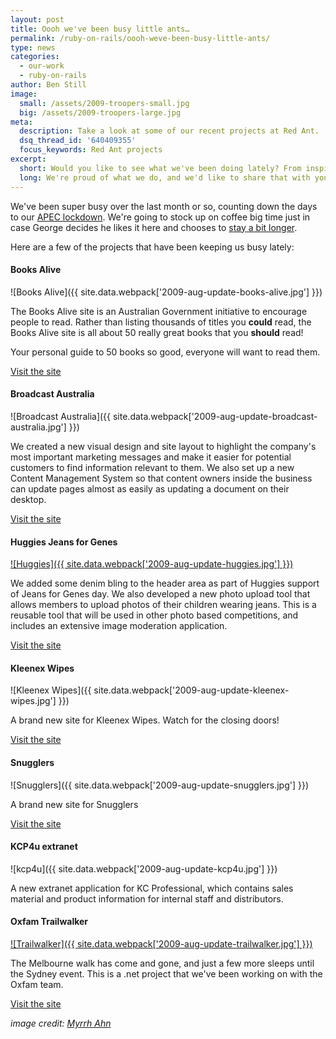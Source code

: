 ```yaml
---
layout: post
title: Oooh we've been busy little ants…
permalink: /ruby-on-rails/oooh-weve-been-busy-little-ants/
type: news
categories:
  - our-work
  - ruby-on-rails
author: Ben Still
image:
  small: /assets/2009-troopers-small.jpg
  big: /assets/2009-troopers-large.jpg
meta:
  description: Take a look at some of our recent projects at Red Ant.
  dsq_thread_id: '640409355'
  focus_keywords: Red Ant projects
excerpt:
  short: Would you like to see what we've been doing lately? From inspiring kids to read to launching the new Kleenex website, it's all here.
  long: We're proud of what we do, and we'd like to share that with you. It's nice to know that we get to create some wonderful sites as standalones and as part of bigger campaigns. Take a look at some of our recent projects at Red Ant below.
---
```


We've been super busy over the last month or so, counting down the days to our [APEC lockdown](http://www.theaustralian.news.com.au/story/0,,22145672-28737,00.html). We're going to stock up on coffee big time just in case George decides he likes it here and chooses to [stay a bit longer](http://www.smh.com.au/news/national/bush-may-stay-in-town-longer/2007/08/09/1186530533168.html).

Here are a few of the projects that have been keeping us busy lately:

#### Books Alive

![Books Alive]({{ site.data.webpack['2009-aug-update-books-alive.jpg'] }})

The Books Alive site is an Australian Government initiative to encourage people to read. Rather than listing thousands of titles you **could** read, the Books Alive site is all about 50 really great books that you **should** read!

Your personal guide to 50 books so good, everyone will want to read them.

[Visit the site](http://www.booksalive.com.au)

#### Broadcast Australia

![Broadcast Australia]({{ site.data.webpack['2009-aug-update-broadcast-australia.jpg'] }})

We created a new visual design and site layout to highlight the company's most important marketing messages and make it easier for potential customers to find information relevant to them. We also set up a new Content Management System so that content owners inside the business can update pages almost as easily as updating a document on their desktop.

[Visit the site](http://www.broadcastaustralia.com.au)

#### Huggies Jeans for Genes

[![Huggies]({{ site.data.webpack['2009-aug-update-huggies.jpg'] }})](/portfolio/huggies)

We added some denim bling to the header area as part of Huggies support of Jeans for Genes day. We also developed a new photo upload tool that allows members to upload photos of their children wearing jeans. This is a reusable tool that will be used in other photo based competitions, and includes an extensive image moderation application.

[Visit the site](http://www.huggies.com.au)

#### Kleenex Wipes

![Kleenex Wipes]({{ site.data.webpack['2009-aug-update-kleenex-wipes.jpg'] }})

A brand new site for Kleenex Wipes. Watch for the closing doors!

[Visit the site](http://www.kleenexwipes.com.au)

#### Snugglers

![Snugglers]({{ site.data.webpack['2009-aug-update-snugglers.jpg'] }})

A brand new site for Snugglers

[Visit the site](http://www.snugglers.com.au)

#### KCP4u extranet

![kcp4u]({{ site.data.webpack['2009-aug-update-kcp4u.jpg'] }})

A new extranet application for KC Professional, which contains sales material and product information for internal staff and distributors.

#### Oxfam Trailwalker

[![Trailwalker]({{ site.data.webpack['2009-aug-update-trailwalker.jpg'] }})](http://www2.oxfam.org.au/trailwalker/Sydney)

The Melbourne walk has come and gone, and just a few more sleeps until the Sydney event. This is a .net project that we've been working on with the Oxfam team.

[Visit the site](http://www2.oxfam.org.au/trailwalker/Sydney)

*image credit: [Myrrh Ahn](https://www.flickr.com/photos/ahnmyrrh/)*
